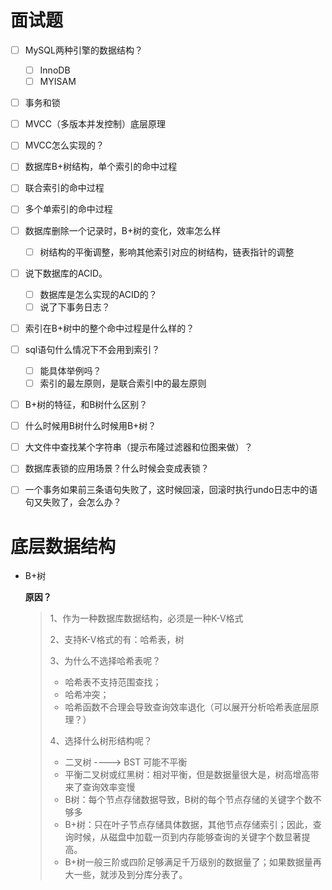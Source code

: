 # 面试题

- [ ] MySQL两种引擎的数据结构？
  - [ ] InnoDB
  - [ ] MYISAM

- [ ] 事务和锁
- [ ] MVCC（多版本并发控制）底层原理
- [ ] MVCC怎么实现的？
- [ ] 数据库B+树结构，单个索引的命中过程
- [ ] 联合索引的命中过程
- [ ] 多个单索引的命中过程
- [ ] 数据库删除一个记录时，B+树的变化，效率怎么样
  - [ ] 树结构的平衡调整，影响其他索引对应的树结构，链表指针的调整
- [ ] 说下数据库的ACID。
  - [ ] 数据库是怎么实现的ACID的？
  - [ ] 说了下事务日志？
- [ ] 索引在B+树中的整个命中过程是什么样的？
- [ ] sql语句什么情况下不会用到索引？
  - [ ] 能具体举例吗？
  - [ ] 索引的最左原则，是联合索引中的最左原则
- [ ] B+树的特征，和B树什么区别？
- [ ] 什么时候用B树什么时候用B+树？
- [ ] 大文件中查找某个字符串（提示布隆过滤器和位图来做）？
- [ ] 数据库表锁的应用场景？什么时候会变成表锁？
- [ ] 一个事务如果前三条语句失败了，这时候回滚，回滚时执行undo日志中的语句又失败了，会怎么办？



# 底层数据结构

- B+树

  **原因？**

  > 1、作为一种数据库数据结构，必须是一种K-V格式
  >
  > 2、支持K-V格式的有：哈希表，树
  >
  > 3、为什么不选择哈希表呢？
  >
  > - 哈希表不支持范围查找；
  > - 哈希冲突；
  > - 哈希函数不合理会导致查询效率退化（可以展开分析哈希表底层原理？）
  >
  > 4、选择什么树形结构呢？
  >
  > - 二叉树 ----> BST 可能不平衡
  > - 平衡二叉树或红黑树：相对平衡，但是数据量很大是，树高增高带来了查询效率变慢
  > - B树：每个节点存储数据导致，B树的每个节点存储的关键字个数不够多
  > - B+树：只在叶子节点存储具体数据，其他节点存储索引；因此，查询时候，从磁盘中加载一页到内存能够查询的关键字个数显著提高。
  > - B+树一般三阶或四阶足够满足千万级别的数据量了；如果数据量再大一些，就涉及到分库分表了。